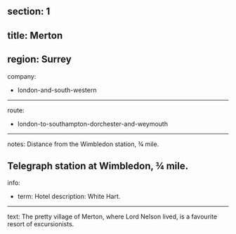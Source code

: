 section: 1
----
title: Merton
----
region: Surrey
----
company:
- london-and-south-western
----
route:
- london-to-southampton-dorchester-and-weymouth
----
notes: Distance from the Wimbledon station, ¾ mile.

Telegraph station at Wimbledon, ¾ mile.
----
info:
- term: Hotel
  description: White Hart.
----
text: The pretty village of Merton, where Lord Nelson lived, is a favourite resort of excursionists.
